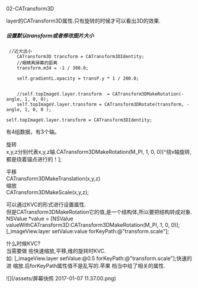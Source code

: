 02-CATransform3D

layer的CATransform3D属性.只有旋转的时候才可以看出3D的效果.
##### 设置默认transform或者修改图片大小
```
 //近大远小
    CATransform3D transform = CATransform3DIdentity;
    //眼睛离屏幕的距离
    transform.m34 = -1 / 300.0;
    
    self.gradientL.opacity = transP.y * 1 / 200.0;
    
    
    //self.topImageV.layer.transform  = CATransform3DMakeRotation(-angle, 1, 0, 0);
    self.topImageV.layer.transform = CATransform3DRotate(transform, -angle, 1, 0, 0 );

self.topImageV.layer.transform = CATransform3DIdentity;
```
有4组数据，有3个轴。

旋转  
x,y,z分别代表x,y,z轴.CATransform3DMakeRotation(M_PI, 1, 0, 0)[^绕x轴旋转,都是绕着锚点进行的！];

平移  
CATransform3DMakeTranslation(x,y,z)  
缩放  
CATransform3DMakeScale(x,y,z);

可以通过KVC的形式进行设置属性.  
但是CATransform3DMakeRotation它的值,是一个结构体,所以要把结构转成对象.  
NSValue *value = [NSValue valueWithCATransform3D:CATransform3DMakeRotation(M_PI, 1, 0, 0)];[_imageView.layer setValue:value forKeyPath:@"transform.scale"];

什么时候KVC?  
当需要做 些快速缩放,平移,维的旋转时KVC.  
如: [_imageView.layer setValue:@0.5 forKeyPath:@"transform.scale"];快速的进 缩放.后forKeyPath属性值不是乱写的.苹果 档当中给了相关的属性.

![](/assets/屏幕快照 2017-01-07 11.37.00.png)

